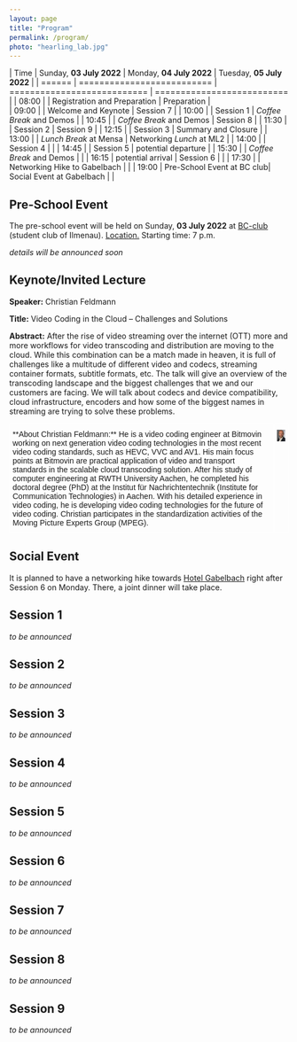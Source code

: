 ```yaml
---
layout: page
title: "Program"
permalink: /program/
photo: "hearling_lab.jpg"
---
```



| Time          | Sunday, **03 July 2022**   | Monday, **04 July 2022**    	| Tuesday, **05 July 2022**  |
| ======        | ========================== | =========================== 	| ========================== |
| 08:00  	   	|                            | Registration and Preparation	| Preparation				 |	
| 09:00 	   	|                            | Welcome and Keynote         	| Session 7	    			 |
| 10:00        	|                            | Session 1                 	| _Coffee Break_ and Demos 	 |
| 10:45			|                            | _Coffee Break_ and Demos	   	| Session 8				     |
| 11:30			|                            | Session 2					| Session 9        			 |
| 12:15			|                            | Session 3					| Summary and Closure		 |
| 13:00			|                            | _Lunch Break_ at Mensa		| Networking _Lunch_ at ML2  |
| 14:00			|                            | Session 4					|                            |
| 14:45			| 				             | Session 5					| potential departure		 |
| 15:30			| 				             | _Coffee Break_ and Demos	   	|                            |
| 16:15			| potential arrival			 | Session 6					|                            |
| 17:30			| 				             | Networking Hike to Gabelbach |                            |
| 19:00			| Pre-School Event at BC club| Social Event at Gabelbach	|                            |



## Pre-School Event
The pre-school event will be held on Sunday, **03 July 2022** at [BC-club](https://bc-club.de/) (student club of Ilmenau).
<a href="https://osm.org/go/0GqhODM8D?m=" target="_blank">Location.</a> Starting time: 7 p.m.

_details will be announced soon_ 

## Keynote/Invited Lecture

**Speaker:** Christian Feldmann

**Title:** Video Coding in the Cloud – Challenges and Solutions

**Abstract:** After the rise of video streaming over the internet (OTT) more and more workflows for video transcoding and distribution are moving to the cloud. While this combination can be a match made in heaven, it is full of challenges like a multitude of different video and codecs, streaming container formats, subtitle formats, etc. The talk will give an overview of the transcoding landscape and the biggest challenges that we and our customers are facing. We will talk about codecs and device compatibility, cloud infrastructure, encoders and how some of the biggest names in streaming are trying to solve these problems.

<style type="text/css">
.tg  {border-collapse:collapse;border-spacing:0;}
.tg td{border-color:black;border-style:solid;border-width:1px;font-family:Arial, sans-serif;font-size:14px;
  overflow:hidden;padding:10px 5px;word-break:normal;}
.tg th{border-color:black;border-style:solid;border-width:1px;font-family:Arial, sans-serif;font-size:14px;
  font-weight:normal;overflow:hidden;padding:10px 5px;word-break:normal;}
.tg .tg-zv4m{border-color:#ffffff;text-align:left;vertical-align:top}
.tg .tg-8jgo{border-color:#ffffff;text-align:center;vertical-align:top}
</style>
<table class="tg">
<thead>
  <tr>
    <td class="tg-zv4m">**About Christian Feldmann:** He is a video coding engineer at Bitmovin working on next generation video coding technologies in the most recent video coding standards, such as HEVC, VVC and AV1. His main focus points at Bitmovin are practical application of video and transport standards in the scalable cloud transcoding solution. After his study of computer engineering at RWTH University Aachen, he completed his doctoral degree (PhD) at the Institut für Nachrichtentechnik (Institute for Communication Technologies) in Aachen. With his detailed experience in video coding, he is developing video coding technologies for the future of video coding. Christian participates in the standardization activities of the Moving Picture Experts Group (MPEG).</td>
    <td class="tg-8jgo"> <img src="assets/images/keynote_speaker.jpg" width="200"/> </td>
  </tr>
</thead>
</table>

## Social Event
It is planned to have a networking hike towards [Hotel Gabelbach](https://www.hotel-gabelbach.de/en/) right after Session 6 on Monday. There, a joint dinner will take place. 

## Session 1
_to be announced_
## Session 2
_to be announced_
## Session 3
_to be announced_
## Session 4
_to be announced_
## Session 5
_to be announced_
## Session 6
_to be announced_
## Session 7
_to be announced_
## Session 8
_to be announced_
## Session 9
_to be announced_


<!--
**TODO**
-->

<!--
* lab tours (AVLabs, hearing lab, medialab II)
* maybe hiking to a restaurant?

* Lab-Tours & Get-Together: On Sunday, 25 July, there was a Get-Together, including technical tours at the 3IT, CINIQ as well as in the TiME-Lab where participants learned more about the work of the Fraunhofer HHI and its partners.

* Spree Boat Tour: Participants of the Summer School were taken on an evening boat tour on the river Spree in Berlin, where they were treated to a delicious barbecue. The relaxed atmosphere gave them the chance to further exchange ideas after a day of fruitful discussions and to get to know each other even more, while enjoying a beautiful trip through the center of the city.

-->